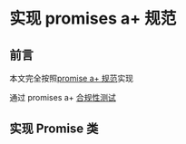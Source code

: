 # 实现 promises a+ 规范

## 前言

本文完全按照[promise a+ 规范](https://promisesaplus.com/)实现

通过 promises a+ [合规性测试](https://github.com/promises-aplus/promises-tests)

## 实现 Promise 类
